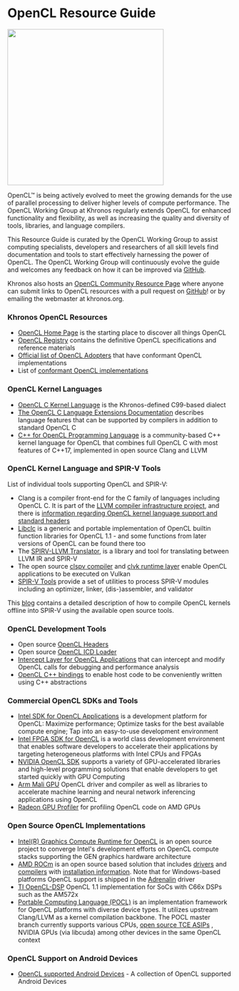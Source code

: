 # OpenCL Resource Guide

<img src="https://www.khronos.org/assets/images/api_logos/opencl.svg" width="350">

OpenCL™ is being actively evolved to meet the growing demands for the use of parallel processing to deliver higher levels of compute performance. The OpenCL Working Group at Khronos regularly extends OpenCL for enhanced functionality and flexibility, as well as increasing the quality and diversity of tools, libraries, and language compilers.

This Resource Guide is curated by the OpenCL Working Group to assist computing specialists, developers and researchers of all skill levels find documentation and tools to start effectively harnessing the power of OpenCL. The OpenCL Working Group will continuously evolve the guide and welcomes any feedback on how it can be improved via [GitHub](https://github.com/KhronosGroup/OpenCL-Docs/issues).

Khronos also hosts an [OpenCL Community Resource Page](https://www.khronos.org/opencl/community-resources/) where anyone can submit links to OpenCL resources with a pull request on [GitHub](https://github.com/KhronosGroup/Khronosdotorg/blob/master/api/opencl/resources.md)! or by emailing the webmaster at khronos.org.

### Khronos OpenCL Resources

*   [OpenCL Home Page](https://www.khronos.org/opencl/) is the starting place to discover all things OpenCL
*   [OpenCL Registry](https://www.khronos.org/registry/OpenCL/) contains the definitive OpenCL specifications and reference materials
*   [Official list of OpenCL Adopters](https://www.khronos.org/conformance/adopters/conformant-companies#opencl) that have conformant OpenCL implementations
*   List of [conformant OpenCL implementations](https://www.khronos.org/conformance/adopters/conformant-products/opencl)

### OpenCL Kernel Languages

*   [OpenCL C Kernel Language](https://www.khronos.org/registry/OpenCL) is the Khronos-defined C99-based dialect
*   [The OpenCL C Language Extensions Documentation](https://github.com/KhronosGroup/Khronosdotorg/blob/master/api/opencl/assets/OpenCL_LangExt.pdf) describes language features that can be supported by compilers in addition to standard OpenCL C
*   [C++ for OpenCL Programming Language](https://github.com/KhronosGroup/Khronosdotorg/blob/master/api/opencl/assets/CXX_for_OpenCL.pdf) is a community-based C++ kernel language for OpenCL that combines full OpenCL C with most features of C++17, implemented in open source Clang and LLVM

### OpenCL Kernel Language and SPIR-V Tools

List of individual tools supporting OpenCL and SPIR-V:

*   Clang is a compiler front-end for the C family of languages including OpenCL C. It is part of the [LLVM compiler infrastructure project](https://llvm.org/), and there is [information regarding OpenCL kernel language support and standard headers](https://clang.llvm.org/docs/UsersManual.html#opencl-features)
*   [Libclc](https://github.com/llvm/llvm-project/tree/master/libclc) is a generic and portable implementation of OpenCL builtin function libraries for OpenCL 1.1 - and some functions from later versions of OpenCL can be found there too
*   The [SPIRV-LLVM Translator](https://github.com/KhronosGroup/SPIRV-LLVM-Translator), is a library and tool for translating between LLVM IR and SPIR-V
*   The open source [clspv compiler](https://github.com/google/clspv) and [clvk runtime layer](https://github.com/kpet/clvk) enable OpenCL applications to be executed on Vulkan
*   [SPIR-V Tools](https://github.com/KhronosGroup/SPIRV-Tools) provide a set of utilities to process SPIR-V modules including an optimizer, linker, (dis-)assembler, and validator

This [blog](https://www.khronos.org/blog/offline-compilation-of-opencl-kernels-into-spir-v-using-open-source-tooling) contains a detailed description of how to compile OpenCL kernels offline into SPIR-V using the available open source tools.

### OpenCL Development Tools

*   Open source [OpenCL Headers](https://github.com/KhronosGroup/OpenCL-Headers)
*   Open source [OpenCL ICD Loader](https://github.com/OCL-dev/ocl-icd)
*   [Intercept Layer for OpenCL Applications](https://github.com/intel/opencl-intercept-layer) that can intercept and modify OpenCL calls for debugging and performance analysis
*   [OpenCL C++ bindings](https://github.com/KhronosGroup/OpenCL-CLHPP) to enable host code to be conveniently written using C++ abstractions

### Commercial OpenCL SDKs and Tools

*   [Intel SDK for OpenCL Applications](https://software.intel.com/en-us/intel-opencl) is a development platform for OpenCL: Maximize performance; Optimize tasks for the best available compute engine; Tap into an easy-to-use development environment
*   [Intel FPGA SDK for OpenCL](https://www.intel.com/content/www/us/en/software/programmable/sdk-for-opencl/overview.html) is a world class development environment that enables software developers to accelerate their applications by targeting heterogeneous platforms with Intel CPUs and FPGAs
*   [NVIDIA OpenCL SDK](https://developer.nvidia.com/opencl) supports a variety of GPU-accelerated libraries and high-level programming solutions that enable developers to get started quickly with GPU Computing
*   [Arm Mali GPU](https://developer.arm.com/solutions/graphics/apis/opencl) OpenCL driver and compiler as well as libraries to accelerate machine learning and neural network inferencing applications using OpenCL
*   [Radeon GPU Profiler](https://github.com/GPUOpen-Tools/Radeon-GPUProfiler) for profiling OpenCL code on AMD GPUs

### Open Source OpenCL Implementations

*   [Intel(R) Graphics Compute Runtime for OpenCL](https://github.com/intel/compute-runtime) is an open source project to converge Intel's development efforts on OpenCL compute stacks supporting the GEN graphics hardware architecture
*   [AMD ROCm](https://rocm.github.io/QuickStartOCL.html) is an open source based solution that includes [drivers](https://github.com/RadeonOpenCompute/ROCm-OpenCL-Runtime) and [compilers](https://github.com/RadeonOpenCompute/ROCm-CompilerSupport) with [installation information](https://rocm.github.io/ROCmInstall.html). Note that for Windows-based platforms OpenCL support is shipped in the [Adrenalin](https://community.amd.com/community/gaming/blog/2019/12/10/change-the-way-you-game-with-amd-radeon-software-adrenalin-2020-edition) driver
*   [TI OpenCL-DSP](http://software-dl.ti.com/mctools/esd/docs/opencl/index.html) OpenCL 1.1 implementation for SoCs with C66x DSPs such as the AM572x
*   [Portable Computing Language (POCL)](http://portablecl.org/) is an implementation framework for OpenCL platforms with diverse device types. It utilizes upstream Clang/LLVM as a kernel compilation backbone. The POCL master branch currently supports various CPUs, [open source TCE ASIPs](http://openasip.org/) , NVIDIA GPUs (via libcuda) among other devices in the same OpenCL context

### OpenCL Support on Android Devices

*   [OpenCL supported Android Devices](https://docs.google.com/spreadsheets/d/1yc7PusMEraMYEQHNA8G9gNMZUr9Hfw2sXBIFeyfnx14/edit#gid=0) - A collection of OpenCL supported Android Devices

